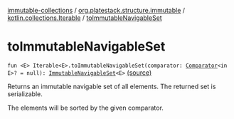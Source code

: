 [immutable-collections](../../index.md) / [org.platestack.structure.immutable](../index.md) / [kotlin.collections.Iterable](index.md) / [toImmutableNavigableSet](.)

# toImmutableNavigableSet

`fun <E> Iterable<E>.toImmutableNavigableSet(comparator: `[`Comparator`](http://docs.oracle.com/javase/6/docs/api/java/util/Comparator.html)`<in E>? = null): `[`ImmutableNavigableSet`](../-immutable-navigable-set/index.md)`<E>` [(source)](https://github.com/PlateStack/immutable-collections/blob/v0.1.0-alpha/src/main/kotlin/org/platestack/structure/immutable/ImmutableCollections.kt#L278)

Returns an immutable navigable set of all elements. The returned set is serializable.

The elements will be sorted by the given comparator.

